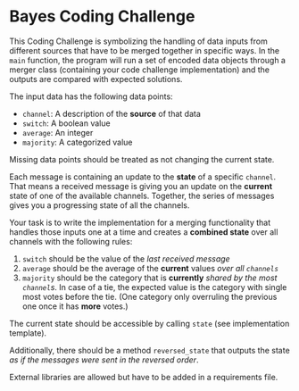 # Bayes Coding Challenge

This Coding Challenge is symbolizing the handling of data inputs from different sources that have to be merged together
in specific ways. In the `main` function, the program will run a set of encoded data objects through a merger class 
(containing your code challenge implementation) and the outputs are compared with expected solutions.

The input data has the following data points:
* `channel`: A description of the **source** of that data
* `switch`: A boolean value
* `average`: An integer
* `majority`: A categorized value

Missing data points should be treated as not changing the current state.

Each message is containing an update to the **state** of a specific `channel`. That means a received message is giving 
you an update on the **current** state of one of the available channels. Together, the series of messages gives 
you a progressing state of all the channels.

Your task is to write the implementation for a merging functionality that handles those inputs one at a time and creates
a **combined state** over all channels with the following rules:

1. `switch` should be the value of the *last received message*
2. `average` should be the average of the **current** values *over all `channels`*
3. `majority` should be the category that is **currently** *shared by the most `channel`s*. In case of a tie, the 
expected value is the category with single most votes before the tie. (One category only overruling the previous one 
once it has **more** votes.)

The current state should be accessible by calling `state` (see implementation template).

Additionally, there should be a method `reversed_state` that outputs the state *as if the messages were sent in the 
reversed order*.

External libraries are allowed but have to be added in a requirements file.

